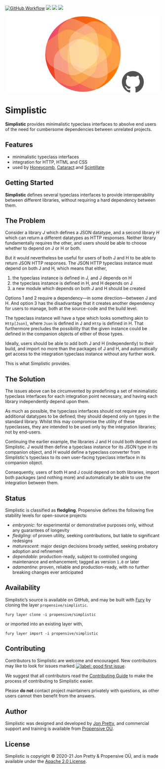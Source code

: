 [<img alt="GitHub Workflow" src="https://img.shields.io/github/workflow/status/propensive/simplistic/Build/main?style=for-the-badge" height="24">](https://github.com/propensive/simplistic/actions)
[<img src="https://img.shields.io/discord/633198088311537684?color=8899f7&label=DISCORD&style=for-the-badge" height="24">](https://discord.gg/CHCPjERybv)
[<img src="https://img.shields.io/maven-central/v/com.propensive/probably-cli_2.12?color=2465cd&style=for-the-badge" height="24">](https://search.maven.org/artifact/com.propensive/probably-cli_2.12)
[<img src="https://vent.dev/badge/propensive/simplistic" height="24">](https://vent.dev/)

<img src="/doc/images/github.png" valign="middle">

# Simplistic

__Simplistic__ provides minimalistic typeclass interfaces to absolve end users of the need for cumbersome dependencies between unrelated projects.

## Features

- minimalistic typeclass interfaces
- integration for HTTP, HTML and CSS
- used by [Honeycomb](https://github.com/propensive/honeycomb/), [Cataract](https://github.com/propensive/cataract/) and [Scintillate](https://github.com/propensive/scintillate/)


## Getting Started

__Simplistic__ defines several typeclass interfaces to provide interoperability
between different libraries, without requiring a hard dependency between them.

## The Problem

Consider a library _J_ which defines a JSON datatype, and a second library _H_
which can return a different datatypes as HTTP responses. Neither library
fundamentally requires the other, and users should be able to choose whether to
depend on J or H or both.

But it would nevertheless be useful for users of both J and H to be able to
return JSON HTTP responses. The JSON HTTP typeclass instance must depend on
both J and H, which means that either,
1. the typeclass instance is defined in J, and J depends on H
2. the typeclass instance is defined in H, and H depends on J
3. a new module which depends on both J and H should be created

Options 1 and 2 require a dependency—in some direction—between J and H. And
option 3 has the disadvantage that it creates another dependency for users to
manage, both at the source-code and the build level.

The typeclass instance will have a type which looks something akin to
`Http[Json]`, where `Json` is defined in J and `Http` is defined in H. That
furthermore precludes the possibility that the given instance could be defined
in the companion objects of either of those types.

Ideally, users should be able to add both J and H (independently) to their
build, and import no more than the packages of J and H, and automatically get
access to the integration typeclass instance without any further work.

This is what Simplistic provides.

## The Solution

The issues above can be circumvented by predefining a set of minimalistic
typeclass interfaces for each integration point necessary, and having each
library independently depend upon them.

As much as possible, the typeclass interfaces should not require any additional
datatypes to be defined; they should depend only on types in the standard
library. Whilst this may compromise the utility of these typeclasses, they are
intended to be used only by the integration libraries; not by end-users.

Continuing the earlier example, the libraries J and H could both depend on
Simplistic. J would then define a typeclass instance for its JSON type in its
companion object, and H would define a typeclass converter from Simplistic's
typeclass to its own user-facing typeclass interface in its companion object.

Consequently, users of both H and J could depend on both libraries, import both
packages (and nothing more) and automatically be able to use the integration
between them.


## Status

Simplistic is classified as __fledgling__. Propensive defines the following five stability levels for open-source projects:

- _embryonic_: for experimental or demonstrative purposes only, without any guarantees of longevity
- _fledgling_: of proven utility, seeking contributions, but liable to significant redesigns
- _maturescent_: major design decisions broady settled, seeking probatory adoption and refinement
- _dependable_: production-ready, subject to controlled ongoing maintenance and enhancement; tagged as version `1.0` or later
- _adamantine_: proven, reliable and production-ready, with no further breaking changes ever anticipated

## Availability

Simplistic&rsquo;s source is available on GitHub, and may be built with [Fury](https://github.com/propensive/fury) by
cloning the layer `propensive/simplistic`.
```
fury layer clone -i propensive/simplistic
```
or imported into an existing layer with,
```
fury layer import -i propensive/simplistic
```

## Contributing

Contributors to Simplistic are welcome and encouraged. New contributors may like to look for issues marked
<a href="https://github.com/propensive/simplistic/labels/good%20first%20issue"><img alt="label: good first issue"
src="https://img.shields.io/badge/-good%20first%20issue-67b6d0.svg" valign="middle"></a>.

We suggest that all contributors read the [Contributing Guide](/contributing.md) to make the process of
contributing to Simplistic easier.

Please __do not__ contact project maintainers privately with questions, as other users cannot then benefit from
the answers.

## Author

Simplistic was designed and developed by [Jon Pretty](https://twitter.com/propensive), and commercial support and
training is available from [Propensive O&Uuml;](https://propensive.com/).



## License

Simplistic is copyright &copy; 2020-21 Jon Pretty & Propensive O&Uuml;, and is made available under the
[Apache 2.0 License](/license.md).
